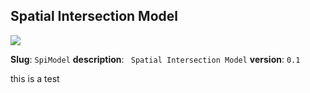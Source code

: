 ## Spatial Intersection Model
![]([https://myoctocat.com/assets/images/base-octocat.svg](https://landscapeprofile.ca/public/assets/models/SpiModel.jpg))
 
**Slug**: `SpiModel`
**description**: ` Spatial Intersection Model`
**version**: `0.1`

this is a test

